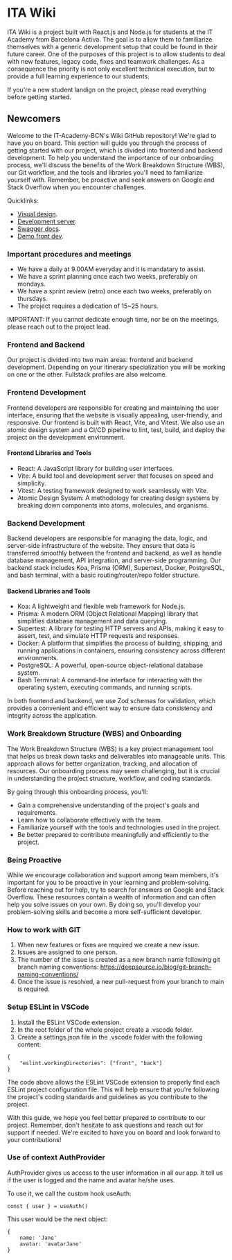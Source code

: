 # ITA Wiki

ITA Wiki is a project built with React.js and Node.js for students at the IT Academy from Barcelona Activa. The goal is to allow them to familiarize themselves with a generic development setup that could be found in their future career. One of the purposes of this project is to allow students to deal with new features, legacy code, fixes and teamwork challenges. As a consequence the priority is not only excellent technical execution, but to provide a full learning experience to our students.

If you're a new student landign on the project, please read everything before getting started.

## Newcomers

Welcome to the IT-Academy-BCN's Wiki GitHub repository! We're glad to have you on board. This section will guide you through the process of getting started with our project, which is divided into frontend and backend development. To help you understand the importance of our onboarding process, we'll discuss the benefits of the Work Breakdown Structure (WBS), our Git workflow, and the tools and libraries you'll need to familiarize yourself with. Remember, be proactive and seek answers on Google and Stack Overflow when you encounter challenges.

Quicklinks:

- <a href="https://www.figma.com/file/ScWpDKxEB3wEGbztXMSJO3/MVP-Wiki-IT-Academy">Visual design</a>.
- <a href="https://dev.itadirectory.eurecatacademy.org/">Development server</a>.
- <a href="https://dev.api.itadirectory.eurecatacademy.org/api/v1/api-docs">Swagger docs</a>.
- <a href="https://dev.itadirectory.eurecatacademy.org/">Demo front dev</a>.

### Important procedures and meetings

- We have a daily at 9.00AM everyday and it is mandatary to assist.
- We have a sprint planning once each two weeks, preferably on mondays.
- We have a sprint review (retro) once each two weeks, preferably on thursdays.
- The project requires a dedication of 15~25 hours.

IMPORTANT: If you cannot dedicate enough time, nor be on the meetings, please reach out to the project lead.

### Frontend and Backend

Our project is divided into two main areas: frontend and backend development. Depending on your itinerary specialization you will be working on one or the other. Fullstack profiles are also welcome.

### Frontend Development

Frontend developers are responsible for creating and maintaining the user interface, ensuring that the website is visually appealing, user-friendly, and responsive. Our frontend is built with React, Vite, and Vitest. We also use an atomic design system and a CI/CD pipeline to lint, test, build, and deploy the project on the development environment.

#### Frontend Libraries and Tools

- React: A JavaScript library for building user interfaces.
- Vite: A build tool and development server that focuses on speed and simplicity.
- Vitest: A testing framework designed to work seamlessly with Vite.
- Atomic Design System: A methodology for creating design systems by breaking down components into atoms, molecules, and organisms.

### Backend Development

Backend developers are responsible for managing the data, logic, and server-side infrastructure of the website. They ensure that data is transferred smoothly between the frontend and backend, as well as handle database management, API integration, and server-side programming. Our backend stack includes Koa, Prisma (ORM), Supertest, Docker, PostgreSQL, and bash terminal, with a basic routing/router/repo folder structure.

#### Backend Libraries and Tools

- Koa: A lightweight and flexible web framework for Node.js.
- Prisma: A modern ORM (Object Relational Mapping) library that simplifies database management and data querying.
- Supertest: A library for testing HTTP servers and APIs, making it easy to assert, test, and simulate HTTP requests and responses.
- Docker: A platform that simplifies the process of building, shipping, and running applications in containers, ensuring consistency across different environments.
- PostgreSQL: A powerful, open-source object-relational database system.
- Bash Terminal: A command-line interface for interacting with the operating system, executing commands, and running scripts.

In both frontend and backend, we use Zod schemas for validation, which provides a convenient and efficient way to ensure data consistency and integrity across the application.

### Work Breakdown Structure (WBS) and Onboarding

The Work Breakdown Structure (WBS) is a key project management tool that helps us break down tasks and deliverables into manageable units. This approach allows for better organization, tracking, and allocation of resources. Our onboarding process may seem challenging, but it is crucial in understanding the project structure, workflow, and coding standards.

By going through this onboarding process, you'll:

- Gain a comprehensive understanding of the project's goals and requirements.
- Learn how to collaborate effectively with the team.
- Familiarize yourself with the tools and technologies used in the project.
- Be better prepared to contribute meaningfully and efficiently to the project.

### Being Proactive

While we encourage collaboration and support among team members, it's important for you to be proactive in your learning and problem-solving. Before reaching out for help, try to search for answers on Google and Stack Overflow. These resources contain a wealth of information and can often help you solve issues on your own. By doing so, you'll develop your problem-solving skills and become a more self-sufficient developer.

### How to work with GIT

1. When new features or fixes are required we create a new issue.
2. Issues are assigned to one person.
3. The number of the issue is created as a new branch name following git branch naming conventions: https://deepsource.io/blog/git-branch-naming-conventions/
4. Once the issue is resolved, a new pull-request from your branch to main is required.

### Setup ESLint in VSCode

1. Install the ESLint VSCode extension.
2. In the root folder of the whole project create a .vscode folder.
3. Create a settings.json file in the .vscode folder with the following content:

```
{
    "eslint.workingDirectories": ["front", "back"]
}
```

The code above allows the ESLint VSCode extension to properly find each ESLint project configuration file. This will help ensure that you're following the project's coding standards and guidelines as you contribute to the project.

With this guide, we hope you feel better prepared to contribute to our project. Remember, don't hesitate to ask questions and reach out for support if needed. We're excited to have you on board and look forward to your contributions!

### Use of context AuthProvider

AuthProvider gives us access to the user information in all our app. It tell us if the user is logged and the name and avatar he/she uses.

To use it, we call the custom hook useAuth:

```
const { user } = useAuth()
```

This user would be the next object:

```
{
    name: 'Jane'
    avatar: 'avatarJane'
}
```
